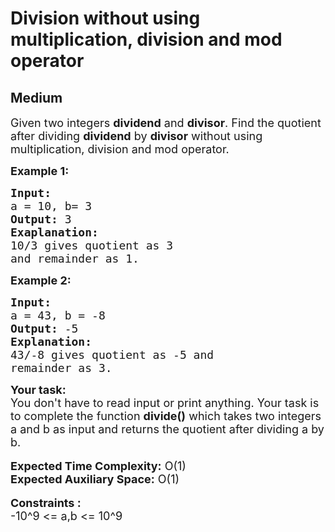 # Division without using multiplication, division and mod operator
## Medium 
<div class="problems_problem_content__Xm_eO"><p><span style="font-size:18px">Given two integers <strong>dividend</strong>&nbsp;and <strong>divisor</strong>. Find the quotient after dividing <strong>dividend</strong>&nbsp;by <strong>divisor</strong>&nbsp;without using multiplication, division and mod operator.</span></p>

<p><strong><span style="font-size:18px">Example 1:</span></strong></p>

<pre><strong><span style="font-size:18px">Input:</span></strong>
<span style="font-size:18px">a = 10, b= 3</span>
<span style="font-size:18px"><strong>Output:</strong> 3</span>
<strong><span style="font-size:18px">Exaplanation:</span></strong>
<span style="font-size:18px">10/3 gives quotient as 3 
and remainder as 1.</span></pre>

<p><strong><span style="font-size:18px">Example 2:</span></strong></p>

<pre><strong><span style="font-size:18px">Input:</span></strong>
<span style="font-size:18px">a = 43, b = -8</span>
<span style="font-size:18px"><strong>Output:</strong> -5</span>
<strong><span style="font-size:18px">Explanation:</span></strong>
<span style="font-size:18px">43/-8 gives quotient as -5 and 
remainder as 3.</span></pre>

<div><strong><span style="font-size:18px">Your task:</span></strong></div>

<div><span style="font-size:18px">You don't have to read input or print anything. Your task is to complete the function <strong>divide()</strong> which takes two integers a and b as input and returns the quotient after dividing a by b.</span></div>

<div>&nbsp;</div>

<div><span style="font-size:18px"><strong>Expected Time Complexity:</strong> O(1)</span></div>

<div><span style="font-size:18px"><strong>Expected Auxiliary Space:</strong> O(1)</span></div>

<div>&nbsp;</div>

<div><strong><span style="font-size:18px">Constraints :</span></strong></div>

<div><span style="font-size:18px">-10^9 &lt;= a,b &lt;= 10^9</span></div>
</div>
